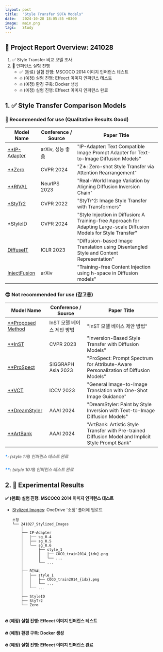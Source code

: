 ```yaml
---
layout: post
title:  "Style Transfer SOTA Models"
date:   2024-10-28 18:05:55 +0300
image:  main.png
tags:   Study
---
```


## &#x1F4E2; Project Report Overview: 241028
1. &#x2705; Style Transfer 비교 모델 조사
2. &#x1F680; 인퍼런스 실험 진행
    - &#x2705; (완료) 실험 진행: MSCOCO 2014 이미지 인퍼런스 테스트
    - &#x1F525; (예정) 실험 진행: Effeect 이미지 인퍼런스 테스트
    - &#x1F525; (예정) 환경 구축: Docker 생성
    - &#x1F525; (예정) 실험 진행: Effeect 이미지 인퍼런스 완료

## 1. &#x2705; Style Transfer Comparison Models
### &#x1F31F; Recommended for use (Qualitative Results Good)

| Model Name   | Conference / Source   | Paper Title                                                                                                             |
|--------------|-----------------------|-------------------------------------------------------------------------------------------------------------------------------|
| [**IP-Adapter](https://github.com/tencent-ailab/IP-Adapter.git) | arXiv, 성능 좋음        | "IP-Adapter: Text Compatible Image Prompt Adapter for Text-to-Image Diffusion Models"  |                                         |
| [**Zero](https://github.com/HolmesShuan/Zero-shot-Style-Transfer-via-Attention-Rearrangement.git) | CVPR 2024              | "Z∗: Zero-shot Style Transfer via Attention Rearrangement"                                                                     |
| [**RIVAL](https://github.com/dvlab-research/RIVAL.git)         | NeurIPS 2023           | "Real-World Image Variation by Aligning Diffusion Inversion Chain"                                                             |
| [*StyTr2](https://github.com/diyiiyiii/StyTR-2.git)             | CVPR 2022              | "StyTr^2: Image Style Transfer with Transformers"                                                                             |
| [*StyleID](https://github.com/jiwoogit/StyleID.git)             | CVPR 2024              | "Style Injection in Diffusion: A Training-free Approach for Adapting Large-scale Diffusion Models for Style Transfer"          |
| [DiffuseIT](https://github.com/cyclomon/DiffuseIT.git)           | ICLR 2023              | "Diffusion-based Image Translation using Disentangled Style and Content Representation"                                        |
| [InjectFusion](https://github.com/curryjung/InjectFusion_official.git) | arXiv                  | "Training-free Content Injection using h-space in Diffusion models"                                                           |


### &#x1F60E; Not recommended for use (참고용)
| Model Name   | Conference / Source   | Paper Title                                                                                                                   |
|--------------|-----------------------|-------------------------------------------------------------------------------------------------------------------------------|
| [**Proposed Method](https://github.com/ssoojeong/Webtoon_InST.git) | InST 모델 베이스 제안 방법        | "InST 모델 베이스 제안 방법"                                                                                                  |
| [**InST](https://github.com/zyxElsa/InST.git)           | CVPR 2023              | "Inversion-Based Style Transfer with Diffusion Models"                                                                         |
| [**ProSpect](https://github.com/zyxElsa/ProSpect.git)   | SIGGRAPH Asia 2023     | "ProSpect: Prompt Spectrum for Attribute-Aware Personalization of Diffusion Models"                                            |
| [**VCT](https://github.com/CrystalNeuro/visual-concept-translator.git) | ICCV 2023              | "General Image-to-Image Translation with One-Shot Image Guidance"                                                             |
| [**DreamStyler](https://github.com/webtoon/dreamstyler.git) | AAAI 2024              | "DreamStyler: Paint by Style Inversion with Text-to-Image Diffusion Models"                                                   |
| [**ArtBank](https://github.com/Jamie-Cheung/ArtBank.git) | AAAI 2024              | "ArtBank: Artistic Style Transfer with Pre-trained Diffusion Model and Implicit Style Prompt Bank"                             |

##### <span style="color:dodgerblue;">\*</span><span style="color:gray;">: _(style 1개) 인퍼런스 테스트 완료_</span>

##### <span style="color:dodgerblue;">\*</span><span style="color:dodgerblue;">\*</span><span style="color:gray;">: _(style 10개) 인퍼런스 테스트 완료_</span>



## 2. &#x1F680; Experimental Results

#### &#x2705; (완료) 실험 진행: MSCOCO 2014 이미지 인퍼런스 테스트
- [Stylized Images](https://1drv.ms/f/s!AunTciSw__3qjYUHcKZCyw9OaucVZQ?e=nUVnGF): OneDrive '소정' 폴더에 업로드
        
    ``` 
    소정
    └── 241027_Stylized_Images
        │
        ├── IP-Adapter
        │   ├── sg_0.4
        │   ├── sg_0.5
        │   └── sg_0.6
        │       ├── style_1
        │       │   ├── COCO_train2014_{idx}.png
        │       │   └── ...
        │       └── ...      
        │      
        ├── RIVAL
        │   ├── style_1
        │   │   ├── COCO_train2014_{idx}.png
        │   │   └── ...
        │   └── ...      
        │
        ├── StyleID
        ├── StyTr2 
        └── Zero
            
    ``` 

#### &#x1F525; (예정) 실험 진행: Effeect 이미지 인퍼런스 테스트

#### &#x1F525; (예정) 환경 구축: Docker 생성

#### &#x1F525; (예정) 실험 진행: Effeect 이미지 인퍼런스 완료

